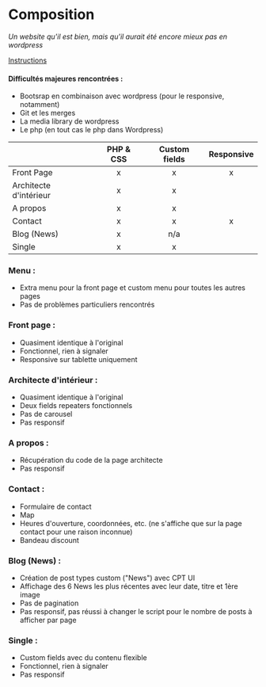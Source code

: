 # Composition
*Un website qu'il est bien, mais qu'il aurait été encore mieux pas en wordpress*

[Instructions](https://github.com/becodeorg/LIE-Jepsen-2.14/tree/master/02-the-hill/03-wordpress/projet)

#### Difficultés majeures rencontrées : 
- Bootsrap en combinaison avec wordpress (pour le responsive, notamment)
- Git et les merges 
- La media library de wordpress
- Le php (en tout cas le php dans Wordpress)


|    | PHP & CSS | Custom fields | Responsive |
|----------|:-------------:|:------:|:------:|
| Front Page | x | x | x |
| Architecte d'intérieur | x | x |  |
| A propos | x | x |  |
| Contact | x | x | x |
| Blog (News) | x | n/a |  |
| Single | x | x |  |

### Menu :
- Extra menu pour la front page et custom menu pour toutes les autres pages
- Pas de problèmes particuliers rencontrés

### Front page :
- Quasiment identique à l'original
- Fonctionnel, rien à signaler
- Responsive sur tablette uniquement

### Architecte d'intérieur :
- Quasiment identique à l'original
- Deux fields repeaters fonctionnels
- Pas de carousel
- Pas responsif

### A propos :
- Récupération du code de la page architecte
- Pas responsif

### Contact :
- Formulaire de contact
- Map
- Heures d'ouverture, coordonnées, etc. (ne s'affiche que sur la page contact pour une raison inconnue)
- Bandeau discount

### Blog (News) :
- Création de post types custom ("News") avec CPT UI
- Affichage des 6 News les plus récentes avec leur date, titre et 1ère image
- Pas de pagination
- Pas responsif, pas réussi à changer le script pour le nombre de posts à afficher par page

### Single :
- Custom fields avec du contenu flexible
- Fonctionnel, rien à signaler
- Pas responsif

